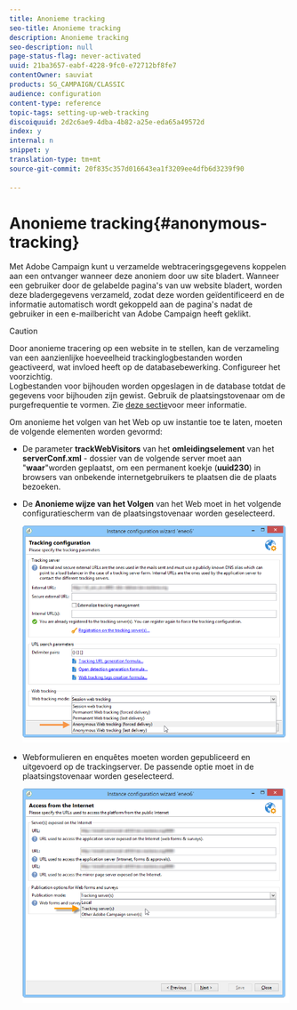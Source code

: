 ```yaml
---
title: Anonieme tracking
seo-title: Anonieme tracking
description: Anonieme tracking
seo-description: null
page-status-flag: never-activated
uuid: 21ba3657-eabf-4228-9fc0-e72712bf8fe7
contentOwner: sauviat
products: SG_CAMPAIGN/CLASSIC
audience: configuration
content-type: reference
topic-tags: setting-up-web-tracking
discoiquuid: 2d2c6ae9-4dba-4b82-a25e-eda65a49572d
index: y
internal: n
snippet: y
translation-type: tm+mt
source-git-commit: 20f835c357d016643ea1f3209ee4dfb6d3239f90

---
```



# Anonieme tracking{#anonymous-tracking}

Met Adobe Campaign kunt u verzamelde webtraceringsgegevens koppelen aan een ontvanger wanneer deze anoniem door uw site bladert. Wanneer een gebruiker door de gelabelde pagina&#39;s van uw website bladert, worden deze bladergegevens verzameld, zodat deze worden geïdentificeerd en de informatie automatisch wordt gekoppeld aan de pagina&#39;s nadat de gebruiker in een e-mailbericht van Adobe Campaign heeft geklikt.

>[!CAUTION]
>
>Door anonieme tracering op een website in te stellen, kan de verzameling van een aanzienlijke hoeveelheid trackinglogbestanden worden geactiveerd, wat invloed heeft op de databasebewerking. Configureer het voorzichtig.\
>Logbestanden voor bijhouden worden opgeslagen in de database totdat de gegevens voor bijhouden zijn gewist. Gebruik de plaatsingstovenaar om de purgefrequentie te vormen. Zie [deze sectie](../../installation/using/deploying-an-instance.md#purging-data)voor meer informatie.

Om anonieme het volgen van het Web op uw instantie toe te laten, moeten de volgende elementen worden gevormd:

* De parameter **trackWebVisitors** van het **omleidingselement** van het **serverConf.xml** - dossier van de volgende server moet aan &quot;**waar**&quot;worden geplaatst, om een permanent koekje (**uuid230**) in browsers van onbekende internetgebruikers te plaatsen die de plaats bezoeken.
* De **Anonieme wijze van het Volgen** van het Web moet in het volgende configuratiescherm van de plaatsingstovenaar worden geselecteerd.

   ![](assets/webtracking_anonymous_set.png)

* Webformulieren en enquêtes moeten worden gepubliceerd en uitgevoerd op de trackingserver. De passende optie moet in de plaatsingstovenaar worden geselecteerd.

   ![](assets/webtracking_publication_set_for_webapps.png)

